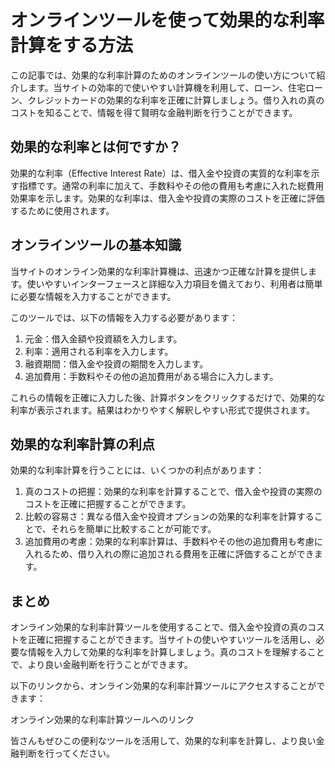 オンラインツールを使って効果的な利率計算をする方法
=========================

この記事では、効果的な利率計算のためのオンラインツールの使い方について紹介します。当サイトの効率的で使いやすい計算機を利用して、ローン、住宅ローン、クレジットカードの効果的な利率を正確に計算しましょう。借り入れの真のコストを知ることで、情報を得て賢明な金融判断を行うことができます。

効果的な利率とは何ですか？
-------------

効果的な利率（Effective Interest Rate）は、借入金や投資の実質的な利率を示す指標です。通常の利率に加えて、手数料やその他の費用も考慮に入れた総費用効果率を示します。効果的な利率は、借入金や投資の実際のコストを正確に評価するために使用されます。

オンラインツールの基本知識
-------------

当サイトのオンライン効果的な利率計算機は、迅速かつ正確な計算を提供します。使いやすいインターフェースと詳細な入力項目を備えており、利用者は簡単に必要な情報を入力することができます。

このツールでは、以下の情報を入力する必要があります：

1. 元金：借入金額や投資額を入力します。
2. 利率：適用される利率を入力します。
3. 融資期間：借入金や投資の期間を入力します。
4. 追加費用：手数料やその他の追加費用がある場合に入力します。

これらの情報を正確に入力した後、計算ボタンをクリックするだけで、効果的な利率が表示されます。結果はわかりやすく解釈しやすい形式で提供されます。

効果的な利率計算の利点
-----------

効果的な利率計算を行うことには、いくつかの利点があります：

1. 真のコストの把握：効果的な利率を計算することで、借入金や投資の実際のコストを正確に把握することができます。
2. 比較の容易さ：異なる借入金や投資オプションの効果的な利率を計算することで、それらを簡単に比較することが可能です。
3. 追加費用の考慮：効果的な利率計算は、手数料やその他の追加費用も考慮に入れるため、借り入れの際に追加される費用を正確に評価することができます。

まとめ
---

オンライン効果的な利率計算ツールを使用することで、借入金や投資の真のコストを正確に把握することができます。当サイトの使いやすいツールを活用し、必要な情報を入力して効果的な利率を計算しましょう。真のコストを理解することで、より良い金融判断を行うことができます。

以下のリンクから、オンライン効果的な利率計算ツールにアクセスすることができます：

オンライン効果的な利率計算ツールへのリンク

皆さんもぜひこの便利なツールを活用して、効果的な利率を計算し、より良い金融判断を行ってください。